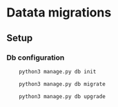 # Datata migrations #

## Setup ##

### Db configuration ###

```sh
    python3 manage.py db init

    python3 manage.py db migrate

    python3 manage.py db upgrade

```